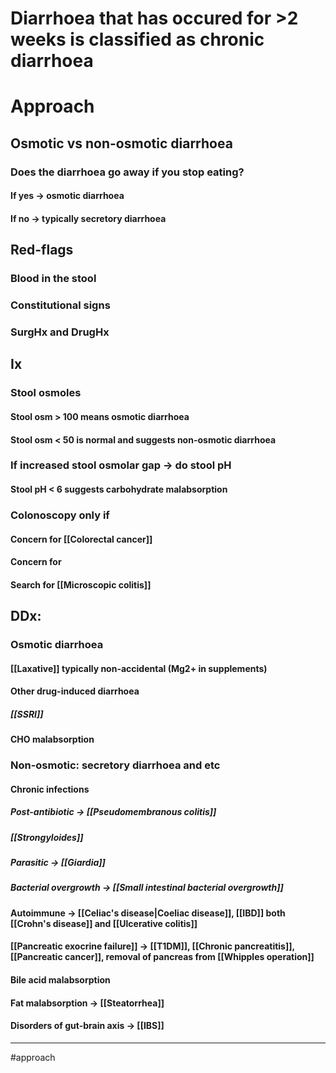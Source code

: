 # Diarrhoea that has occured for >2 weeks is classified as chronic diarrhoea
# Approach
## Osmotic vs non-osmotic diarrhoea
### Does the diarrhoea go away if you stop eating?
#### If yes -> osmotic diarrhoea
#### If no -> typically secretory diarrhoea 
## Red-flags
### Blood in the stool
### Constitutional signs
### SurgHx and DrugHx
## Ix
### Stool osmoles
#### Stool osm > 100 means osmotic diarrhoea 
#### Stool osm < 50 is normal and suggests non-osmotic diarrhoea 
### If increased stool osmolar gap -> do stool pH
#### Stool pH < 6 suggests carbohydrate malabsorption
### Colonoscopy only if
#### Concern for [[Colorectal cancer]]
#### Concern for 
#### Search for [[Microscopic colitis]]
## DDx: 
### Osmotic diarrhoea
#### [[Laxative]] typically non-accidental (Mg2+ in supplements)
#### Other drug-induced diarrhoea
##### [[SSRI]]
#### CHO malabsorption
### Non-osmotic: secretory diarrhoea and etc
#### Chronic infections
##### Post-antibiotic -> [[Pseudomembranous colitis]]
##### [[Strongyloides]]
##### Parasitic -> [[Giardia]]
##### Bacterial overgrowth -> [[Small intestinal bacterial overgrowth]]
#### Autoimmune -> [[Celiac's disease|Coeliac disease]], [[IBD]] both [[Crohn's disease]] and [[Ulcerative colitis]]
#### [[Pancreatic exocrine failure]] -> [[T1DM]], [[Chronic pancreatitis]], [[Pancreatic cancer]], removal of pancreas from [[Whipples operation]]
#### Bile acid malabsorption
#### Fat malabsorption -> [[Steatorrhea]]
#### Disorders of gut-brain axis -> [[IBS]]

---
#approach 


